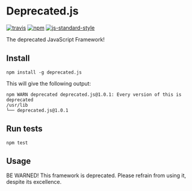 # Deprecated.js

[![travis][travis-image]][travis-url]
[![npm][npm-image]][npm-url]
[![js-standard-style][standard-style-image]][standard-style-url]

[travis-image]: https://img.shields.io/travis/flyrev/deprecated.js.svg?style=flat
[travis-url]: https://travis-ci.org/flyrev/deprecated.js
[npm-image]: https://img.shields.io/npm/v/deprecated.js.svg?style=flat
[npm-url]: https://npmjs.org/package/deprecated.js
[standard-style-image]: https://img.shields.io/badge/code%20style-standard-brightgreen.svg?style=flat
[standard-style-url]: https://github.com/feross/standard

The deprecated JavaScript Framework!

## Install
`npm install -g deprecated.js`

This will give the following output:
```
npm WARN deprecated deprecated.js@1.0.1: Every version of this is deprecated
/usr/lib
└── deprecated.js@1.0.1 
```

## Run tests
`npm test`

## Usage
BE WARNED! This framework is deprecated. Please refrain from using it, despite its excellence.
